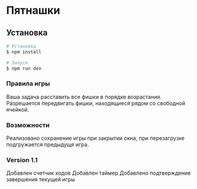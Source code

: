 # Пятнашки

## Установка

```bash
# Установка
$ npm install

# Запуск
$ npm run dev


```


### Правила игры
Ваша задача расставить все фишки в порядке возрастания.
Разрешается  передвигать фишки, находящиеся рядом со свободной ячейкой.

### Возможности
Реализовано сохранение игры при закрытии окна, при перезагрузке подгружается предыдущя игра.

### Version 1.1
Добавлен счетчик ходов
Добавлен таймер
Добавлено подтверждение завершения текущей игры
